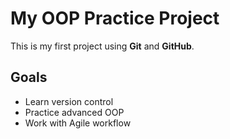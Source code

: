 # My OOP Practice Project

This is my first project using **Git** and **GitHub**.

## Goals
- Learn version control
- Practice advanced OOP
- Work with Agile workflow
